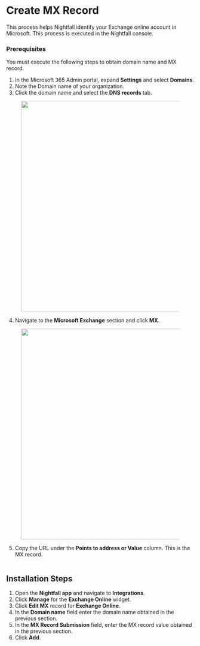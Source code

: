 # Create MX Record

This process helps Nightfall identify your Exchange online account in Microsoft. This process is executed in the Nightfall console.&#x20;

### Prerequisites

You must execute the following steps to obtain domain name and MX record.

1. In the Microsoft 365 Admin portal, expand **Settings** and select **Domains**.&#x20;
2. Note the Domain name of your organization.&#x20;
3. Click the domain name and select the **DNS records** tab.

<figure><img src="https://lh7-rt.googleusercontent.com/docsz/AD_4nXc3hRt3K8Trsk6cqqeTiQ77dfVVUpXDANhbjiDl4XOgQN2IX_3dZnNH9IVNMjF93TvNwqvbLPSqRqVRDByXca4uHTWOMSM-5lWeKbrYU5c0TRwXuSgjGJUgKo13hUC-n0EuE4GksQ?key=gXxqXq4O-toSF3b-7YIbPg" alt="" width="563"><figcaption></figcaption></figure>

4. Navigate to the **Microsoft Exchange** section and click **MX**.

<figure><img src="https://lh7-rt.googleusercontent.com/docsz/AD_4nXfR1uemNyjED7DeJrY_VcdNL43IEeEv6LeXp0tSSHRsMcFP0VBF82SZlimKFBqsDlKk-8PpQW-G8CDmpFPV4Y6PeLywrB1ba7MFoYgrn4vGK10r_hJlxivL-30ZePQ8wti7hnOO?key=gXxqXq4O-toSF3b-7YIbPg" alt="" width="563"><figcaption></figcaption></figure>

5. Copy the URL under the **Points to address or Value** column. This is the MX record.

<figure><img src="https://lh7-rt.googleusercontent.com/docsz/AD_4nXe8ETSKq8z0hdMDdbRc2zwyURXOzmXmfgWVrMrO5nDiBjec0A5Mr8we_KwyQygV-lLPm9IFNPNHaV5SB0xjZSS9OZ1u4x2t3F-21CHNYyjpcdvfsY7K7E1h8HgOz2f2ls8YIgNilQ?key=gXxqXq4O-toSF3b-7YIbPg" alt=""><figcaption></figcaption></figure>

## Installation Steps

1. Open the **Nightfall app** and navigate to **Integrations**.
2. Click **Manage** for the **Exchange Online** widget. &#x20;
3. Click **Edit MX** record for **Exchange Online**.
4. In the **Domain name** field enter the domain name obtained in the previous section.&#x20;
5. In the **MX Record Submission** field, enter the MX record value obtained in the previous section.&#x20;
6. Click **Add**.
